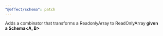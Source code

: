 ```yaml
---
"@effect/schema": patch
---
```


Adds a combinator that transforms a ReadonlyArray<A> to ReadOnlyArray<B> given a Schema<A, B>
